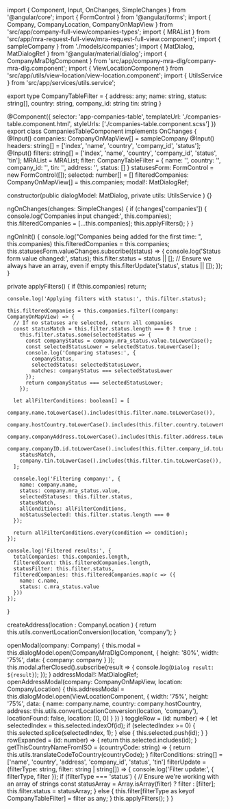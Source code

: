 
import { Component, Input, OnChanges, SimpleChanges } from '@angular/core';
import { FormControl } from '@angular/forms';
import { Company, CompanyLocation, CompanyOnMapView } from 'src/app/company-full-view/companies-types';
import { MRAList } from 'src/app/mra-request-full-view/mra-request-full-view.component';
import { sampleCompany } from './models/companies';
import { MatDialog, MatDialogRef } from '@angular/material/dialog';
import { CompanyMraDlgComponent } from 'src/app/company-mra-dlg/company-mra-dlg.component';
import { ViewLocationComponent } from 'src/app/utils/view-location/view-location.component';
import { UtilsService } from 'src/app/services/utils.service';

export type CompanyTableFilter = {
  address: any;
  name: string,
  status: string[],
  country: string,
  company_id: string
  tin: string
}

@Component({
  selector: 'app-companies-table',
  templateUrl: './companies-table.component.html',
  styleUrls: ['./companies-table.component.scss']
})
export class CompaniesTableComponent implements OnChanges {
  @Input() companies: CompanyOnMapView[] = sampleCompany
  @Input() headers: string[] = ['index', 'name', 'country', 'company_id', 'status'];
  @Input() filters: string[] = ['index', 'name', 'country', 'company_id', 'status', 'tin'];
  MRAList = MRAList;
  filter: CompanyTableFilter = {
    name: '',
    country: '',
    company_id: '',
    tin: '',
    address: '',
    status: []
  }
  statusesForm: FormControl = new FormControl([]);
  selected: number[] = []
  filteredCompanies: CompanyOnMapView[] = this.companies;
  modal!: MatDialogRef<CompanyMraDlgComponent>;

  constructor(public dialogModel: MatDialog,
    private utils: UtilsService
  ) {}

  ngOnChanges(changes: SimpleChanges) {
    if (changes['companies']) {
      console.log('Companies input changed:', this.companies);
      this.filteredCompanies = [...this.companies];
      this.applyFilters();
    }
  }

  ngOnInit() {
    console.log("Companies being added for the first time: ", this.companies)
    this.filteredCompanies = this.companies;
    this.statusesForm.valueChanges.subscribe((status) => {
      console.log('Status form value changed:', status);
      this.filter.status = status || []; // Ensure we always have an array, even if empty
      this.filterUpdate('status', status || []);
    });
  }

  private applyFilters() {
    if (!this.companies) return;
    
    console.log('Applying filters with status:', this.filter.status);
    
    this.filteredCompanies = this.companies.filter((company: CompanyOnMapView) => {
      // If no statuses are selected, return all companies
      const statusMatch = this.filter.status.length === 0 ? true :
        this.filter.status.some(selectedStatus => {
          const companyStatus = company.mra_status.value.toLowerCase();
          const selectedStatusLower = selectedStatus.toLowerCase();
          console.log('Comparing statuses:', {
            companyStatus,
            selectedStatus: selectedStatusLower,
            matches: companyStatus === selectedStatusLower
          });
          return companyStatus === selectedStatusLower;
        });
      
      let allFilterConditions: boolean[] = [
        company.name.toLowerCase().includes(this.filter.name.toLowerCase()),
        company.hostCountry.toLowerCase().includes(this.filter.country.toLowerCase()),
        company.companyAddress.toLowerCase().includes(this.filter.address.toLowerCase()),
        company.companyID.id.toLowerCase().includes(this.filter.company_id.toLowerCase()),
        statusMatch,
        company.tin.toLowerCase().includes(this.filter.tin.toLowerCase()),
      ];
      
      console.log('Filtering company:', {
        name: company.name,
        status: company.mra_status.value,
        selectedStatuses: this.filter.status,
        statusMatch,
        allConditions: allFilterConditions,
        noStatusSelected: this.filter.status.length === 0
      });
      
      return allFilterConditions.every(condition => condition);
    });

    console.log('Filtered results:', {
      totalCompanies: this.companies.length,
      filteredCount: this.filteredCompanies.length,
      statusFilter: this.filter.status,
      filteredCompanies: this.filteredCompanies.map(c => ({
        name: c.name,
        status: c.mra_status.value
      }))
    });
  }

  createAddress(location : CompanyLocation ) {
    return this.utils.convertLocationConversion(location, 'company');
  }

  openModal(company: Company) {
    this.modal = this.dialogModel.open(CompanyMraDlgComponent, {
      height: '80%',
      width: '75%',
      data: { company: company }
    });
    this.modal.afterClosed().subscribe(result => {
      console.log(`Dialog result: ${result}`);
    });
  }
  addressModal!: MatDialogRef<ViewLocationComponent>;
  openAddressModal(company: CompanyOnMapView, location: CompanyLocation) {
    this.addressModal = this.dialogModel.open(ViewLocationComponent, {
      width: '75%',
      height: '75%',
      data: {
        name: company.name,
        country: company.hostCountry,
        address: this.utils.convertLocationConversion(location, 'company'),
        locationFound: false,
        location: [0, 0]
      }
    })
  }
  toggleRow = (id: number) => {
    let selectedIndex = this.selected.indexOf(id);
    if (selectedIndex >= 0) {
      this.selected.splice(selectedIndex, 1);
    }
    else {
      this.selected.push(id);
    }
  }
  rowExpanded = (id: number) => {
    return this.selected.includes(id);
  }
  getThisCountryNameFromISO = (countryCode: string) => {
    return this.utils.translateCodeToCountry(countryCode);
  }
  filterConditions: string[] = ['name', 'country', 'address', 'company_id', 'status', 'tin']
  filterUpdate = (filterType: string, filter: string | string[]) => {
    console.log('Filter update:', { filterType, filter });
    if (filterType === 'status') {
      // Ensure we're working with an array of strings
      const statusArray = Array.isArray(filter) ? filter : [filter];
      this.filter.status = statusArray;
    } else {
      this.filter[filterType as keyof CompanyTableFilter] = filter as any;
    }
    this.applyFilters();
  }
}
